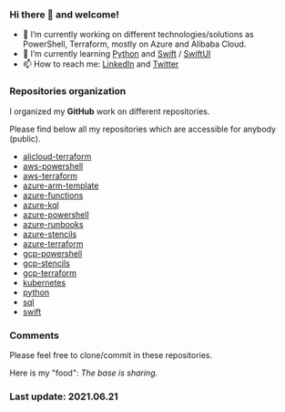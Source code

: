 
### Hi there 👋 and welcome!

- 🔭 I’m currently working on different technologies/solutions as PowerShell, Terraform, mostly on Azure and Alibaba Cloud.
- 🌱 I’m currently learning [Python](https://www.python.org) and [Swift](https://swift.org) / [SwiftUI](https://developer.apple.com/xcode/swiftui/)
- 📫 How to reach me: [LinkedIn]() and [Twitter](https://twitter.com/rooodooolphe)

### Repositories organization

I organized my **GitHub** work on different repositories.

Please find below all my repositories which are accessible for anybody (public).

- [alicloud-terraform](https://github.com/ropy1971/alicloud-terraform)
- [aws-powershell](https://github.com/ropy1971/aws-powershell)
- [aws-terraform](https://github.com/ropy1971/aws-terraform)
- [azure-arm-template](https://github.com/ropy1971/azure-arm-templates)
- [azure-functions](https://github.com/ropy1971/azure-functions)
- [azure-kql](https://github.com/ropy1971/azure-kql)
- [azure-powershell](https://github.com/ropy1971/azure-powershell)
- [azure-runbooks](https://github.com/ropy1971/azure-runbooks)
- [azure-stencils](https://github.com/ropy1971/azure-stencils)
- [azure-terraform](https://github.com/ropy1971/azure-terraform)
- [gcp-powershell](https://github.com/ropy1971/gcp-powershell)
- [gcp-stencils](https://github.com/ropy1971/gcp-stencils)
- [gcp-terraform](https://github.com/ropy1971/gcp-terraform)
- [kubernetes](https://github.com/ropy1971/kubernetes)
- [python](https://github.com/ropy1971/python)
- [sql](https://github.com/ropy1971/sql)
- [swift](https://github.com/ropy1971/swift)

### Comments

Please feel free to clone/commit in these repositories.

Here is my "food": *The base is sharing.*

### Last update: 2021.06.21
